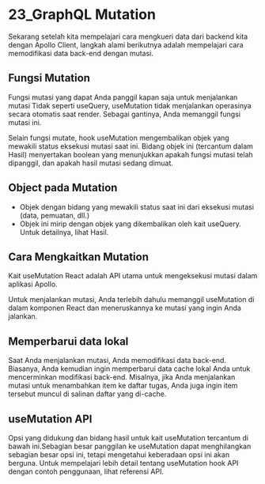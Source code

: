 # 23_GraphQL Mutation

Sekarang setelah kita mempelajari cara mengkueri data dari backend kita dengan Apollo Client, langkah alami berikutnya adalah mempelajari cara memodifikasi data back-end dengan mutasi.

## Fungsi Mutation
Fungsi mutasi yang dapat Anda panggil kapan saja untuk menjalankan mutasi
Tidak seperti useQuery, useMutation tidak menjalankan operasinya secara otomatis saat render. Sebagai gantinya, Anda memanggil fungsi mutasi ini.

Selain fungsi mutate, hook useMutation mengembalikan objek yang mewakili status eksekusi mutasi saat ini. Bidang objek ini (tercantum dalam Hasil) menyertakan boolean yang menunjukkan apakah fungsi mutasi telah dipanggil, dan apakah hasil mutasi sedang dimuat.

## Object pada Mutation

- Objek dengan bidang yang mewakili status saat ini dari eksekusi mutasi (data, pemuatan, dll.)
- Objek ini mirip dengan objek yang dikembalikan oleh kait useQuery. Untuk detailnya, lihat Hasil.

## Cara Mengkaitkan Mutation
Kait useMutation React adalah API utama untuk mengeksekusi mutasi dalam aplikasi Apollo.

Untuk menjalankan mutasi, Anda terlebih dahulu memanggil useMutation di dalam komponen React dan meneruskannya ke mutasi yang ingin Anda jalankan.

## Memperbarui data lokal
Saat Anda menjalankan mutasi, Anda memodifikasi data back-end. Biasanya, Anda kemudian ingin memperbarui data cache lokal Anda untuk mencerminkan modifikasi back-end. Misalnya, jika Anda menjalankan mutasi untuk menambahkan item ke daftar tugas, Anda juga ingin item tersebut muncul di salinan daftar yang di-cache.

## useMutation API
Opsi yang didukung dan bidang hasil untuk kait useMutation tercantum di bawah ini.Sebagian besar panggilan ke useMutation dapat menghilangkan sebagian besar opsi ini, tetapi mengetahui keberadaan opsi ini akan berguna. Untuk mempelajari lebih detail tentang useMutation hook API dengan contoh penggunaan, lihat referensi API.